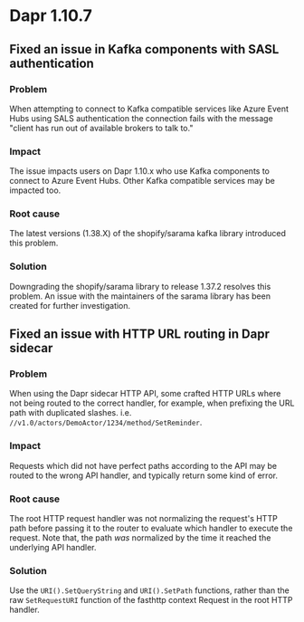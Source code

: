 # Dapr 1.10.7

## Fixed an issue in Kafka components with SASL authentication

### Problem

When attempting to connect to Kafka compatible services like Azure Event Hubs using SALS authentication the connection fails with the message "client has run out of available brokers to talk to."

### Impact

The issue impacts users on Dapr 1.10.x who use Kafka components to connect to Azure Event Hubs. Other Kafka compatible services may be impacted too.

### Root cause

The latest versions (1.38.X) of the shopify/sarama kafka library introduced this problem.

### Solution

Downgrading the shopify/sarama library to release 1.37.2 resolves this problem. An issue with the maintainers of the sarama library has been created for further investigation.

## Fixed an issue with HTTP URL routing in Dapr sidecar

### Problem

When using the Dapr sidecar HTTP API, some crafted HTTP URLs where not being routed to
the correct handler, for example, when prefixing the URL path with duplicated
slashes. i.e. `//v1.0/actors/DemoActor/1234/method/SetReminder`.

### Impact

Requests which did not have perfect paths according to the API may be routed to
the wrong API handler, and typically return some kind of error.

### Root cause

The root HTTP request handler was not normalizing the request's HTTP path before
passing it to the router to evaluate which handler to execute the request. Note
that, the path _was_ normalized by the time it reached the underlying API
handler.

### Solution

Use the `URI().SetQueryString` and `URI().SetPath` functions, rather than the
raw `SetRequestURI` function of the fasthttp context Request in the root HTTP
handler.

